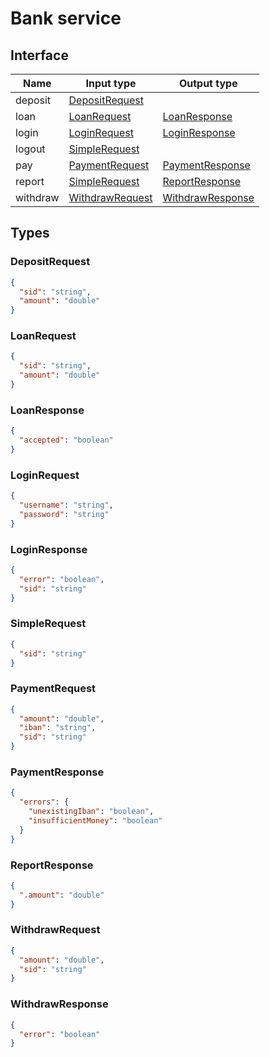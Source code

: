 # Bank service

## Interface

| Name     | Input type                          | Output type                           |
| -------- | ----------------------------------- | ------------------------------------- |
| deposit  | [DepositRequest](#DepositRequest)   |                                       |
| loan     | [LoanRequest](#LoanRequest)         | [LoanResponse](#LoanResponse)         |
| login    | [LoginRequest](#LoginRequest)       | [LoginResponse](#LoginResponse)       |
| logout   | [SimpleRequest](#SimpleRequest)     |                                       |
| pay      | [PaymentRequest](#PaymentRequest)   | [PaymentResponse](#PaymentResponse)   |
| report   | [SimpleRequest](#SimpleRequest)     | [ReportResponse](#ReportResponse)     |
| withdraw | [WithdrawRequest](#WithdrawRequest) | [WithdrawResponse](#WithdrawResponse) |

## Types

### DepositRequest

```json
{
  "sid": "string",
  "amount": "double"
}
```

### LoanRequest

```json
{
  "sid": "string",
  "amount": "double"
}
```

### LoanResponse

```json
{
  "accepted": "boolean"
}
```

### LoginRequest

```json
{
  "username": "string",
  "password": "string"
}
```

### LoginResponse

```json
{
  "error": "boolean",
  "sid": "string"
}
```

### SimpleRequest

```json
{
  "sid": "string"
}
```

### PaymentRequest

```json
{
  "amount": "double",
  "iban": "string",
  "sid": "string"
}
```

### PaymentResponse

```json
{
  "errors": {
    "unexistingIban": "boolean",
    "insufficientMoney": "boolean"
  }
}
```

### ReportResponse

```json
{
  ".amount": "double"
}
```

### WithdrawRequest

```json
{
  "amount": "double",
  "sid": "string"
}
```

### WithdrawResponse

```json
{
  "error": "boolean"
}

```